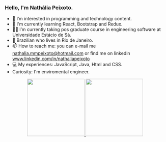 ### Hello, I'm Nathália Peixoto. 

- 💞️ I’m interested in programming and technology content.
- 👀 I'm currently learning React, Bootstrap and Redux.
- 👷‍♀️ I’m currently taking pos graduate course in engineering software at Universidade Estácio de Sá.
- 🏡 Brazilian who lives in Rio de Janeiro.
- 📫 How to reach me: you can e-mail me nathalia.mmpeixoto@hotmail.com or find me on linkedin www.linkedin.com/in/nathaliapeixoto 
- 💻 My experiences: JavaScript, Java, Html and CSS.
-    Curiosity: I'm enviromental engineer.

  
</div>

<div align="center">
  <a href="https://github.com/NathaliaMMPeixoto">
  <img height="180em" src="https://github-readme-stats.vercel.app/api?username=NathaliaMMPeixoto&show_icons=true&theme=dracula&include_all_commits=true&count_private=true"/>
  <img height="180em" src="https://github-readme-stats.vercel.app/api/top-langs/?username=NathaliaMMPeixoto&layout=compact&langs_count=7&theme=dracula"/>
</div>
  

  
 
  
 
<!---
NathaliaMMPeixoto/NathaliaMMPeixoto is a ✨ special ✨ repository because its `README.md` (this file) appears on your GitHub profile.
You can click the Preview link to take a look at your changes.
--->
